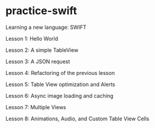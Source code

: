 practice-swift
==============

Learning a new language: SWIFT


Lesson 1: Hello World

Lesson 2: A simple TableView

Lesson 3: A JSON request

Lesson 4: Refactoring of the previous lesson

Lesson 5: Table View optimization and Alerts

Lesson 6: Async image loading and caching

Lesson 7: Multiple Views

Lesson 8: Animations, Audio, and Custom Table View Cells 
